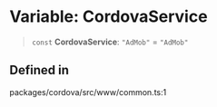 # Variable: CordovaService

> `const` **CordovaService**: `"AdMob"` = `"AdMob"`

## Defined in

packages/cordova/src/www/common.ts:1
